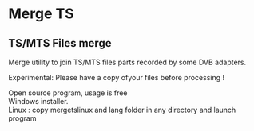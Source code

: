 # Merge TS
 
## TS/MTS Files merge

Merge utility to join TS/MTS files parts recorded by some DVB adapters.

Experimental: Please have a copy ofyour files before processing !

Open source program, usage is free<br>
Windows installer.<br>
Linux : copy mergetslinux and lang folder in any directory and launch program
